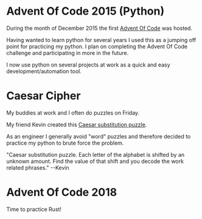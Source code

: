 # Advent Of Code 2015 (Python)

During the month of December 2015 the first [Advent Of Code](http://adventofcode.com/) was hosted.

Having wanted to learn python for several years I used this as a jumping off point for practicing my python. I plan on completing the Advent Of Code challenge and participating in more in the future.

I now use python on several projects at work as a quick and easy development/automation tool.

# Caesar Cipher

My buddies at work and I often do puzzles on Friday. 

My friend Kevin created this [Caesar substitution puzzle](http://www.armoredpenguin.com/cipher/Data/2016.09/2306/23061735.911.html).

As an engineer I generally avoid "word" puzzles and therefore decided to practice my python to brute force the problem.

"Caesar substitution puzzle. Each letter of the alphabet is shifted by an unknown amount. Find the value of that shift and you decode the work related phrases." --Kevin

# Advent Of Code 2018 

Time to practice Rust!